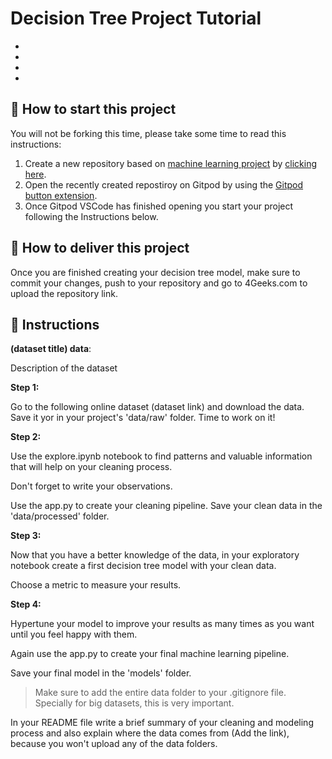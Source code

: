 <!-- hide -->
# Decision Tree Project Tutorial
<!-- endhide -->

- 
- 
- 
- 

## 🌱  How to start this project

You will not be forking this time, please take some time to read this instructions:

1. Create a new repository based on [machine learning project](https://github.com/4GeeksAcademy/machine-learning-python-template/generate) by [clicking here](https://github.com/4GeeksAcademy/machine-learning-python-template).
2. Open the recently created repostiroy on Gitpod by using the [Gitpod button extension](https://www.gitpod.io/docs/browser-extension/).
3. Once Gitpod VSCode has finished opening you start your project following the Instructions below.

## 🚛 How to deliver this project

Once you are finished creating your decision tree model, make sure to commit your changes, push to your repository and go to 4Geeks.com to upload the repository link.

## 📝 Instructions

**(dataset title) data**:

Description of the dataset

**Step 1:**

Go to the following online dataset  (dataset link) and download the data.
Save it yor in your project's 'data/raw' folder. Time to work on it!

**Step 2:**

Use the explore.ipynb notebook to find patterns and valuable information that will help on your cleaning process. 

Don't forget to write your observations.

Use the app.py to create your cleaning pipeline. Save your clean data in the 'data/processed'  folder.


**Step 3:**

Now that you have a better knowledge of the data, in your exploratory notebook create a first decision tree model with your clean data.

Choose a metric to measure your results.

**Step 4:**

Hypertune your model to improve your results as many times as you want until you feel happy with them.

Again use the app.py to create your final machine learning pipeline. 

Save your final model in the 'models' folder.


>Make sure to add the entire data folder to your .gitignore file. Specially for big datasets, this is very important. 

In your README file write a brief summary of your cleaning and modeling process and also explain where the data comes from (Add the link), because you won't upload any of the data folders.
